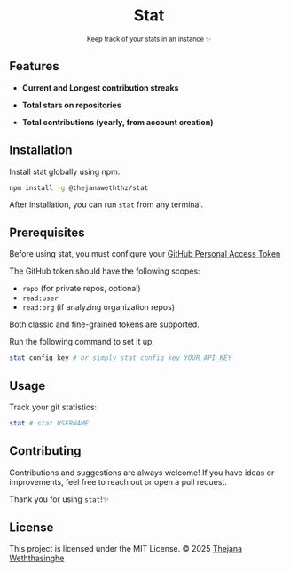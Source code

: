 <h1 align="center">Stat</h1>
<p align="center"><sup>Keep track of your stats in an instance ✨</sup></p>

## Features

- **Current and Longest contribution streaks**

- **Total stars on repositories**

- **Total contributions (yearly, from account creation)**

## Installation

Install stat globally using npm:

```bash
npm install -g @thejanaweththz/stat
```

After installation, you can run `stat` from any terminal.

## Prerequisites

Before using stat, you must configure your [GitHub Personal Access Token](https://github.com/settings/tokens)

The GitHub token should have the following scopes:

- `repo` (for private repos, optional)
- `read:user`
- `read:org` (if analyzing organization repos)

Both classic and fine-grained tokens are supported.

Run the following command to set it up:

```bash
stat config key # or simply stat config key YOUR_API_KEY
```

## Usage

Track your git statistics:

```bash
stat # stat USERNAME
```

## Contributing

Contributions and suggestions are always welcome! If you have ideas or improvements, feel free to reach out or open a pull request.

Thank you for using `stat`!✨

## License

This project is licensed under the MIT License.
© 2025 [Thejana Weththasinghe](https://github.com/thejanaweththz)
